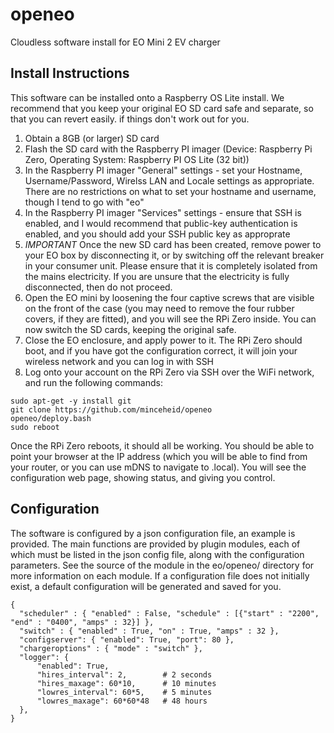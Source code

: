 # openeo
Cloudless software install for EO Mini 2 EV charger

## Install Instructions
This software can be installed onto a Raspberry OS Lite install. We recommend that you keep your original EO SD card safe and separate, so that you can revert easily. if things don't work out for you.

1. Obtain a 8GB (or larger) SD card
2. Flash the SD card with the Raspberry PI imager (Device: Raspberry Pi Zero, Operating System: Raspberry PI OS Lite (32 bit))
3. In the Raspberry PI imager "General" settings - set your Hostname, Username/Password, Wirelss LAN and Locale settings as appropriate. There are no restrictions on what to set your hostname and username, though I tend to go with "eo"
4. In the Raspberry PI imager "Services" settings - ensure that SSH is enabled, and I would recommend that public-key authentication is enabled, and you should add your SSH public key as approprate
5. *IMPORTANT* Once the new SD card has been created, remove power to your EO box by disconnecting it, or by switching off the relevant breaker in your consumer unit. Please ensure that it is completely isolated from the mains electricity. If you are unsure that the electricity is fully disconnected, then do not proceed.
6. Open the EO mini by loosening the four captive screws that are visible on the front of the case (you may need to remove the four rubber covers, if they are fitted), and you will see the RPi Zero inside. You can now switch the SD cards, keeping the original safe.
7. Close the EO enclosure, and apply power to it. The RPi Zero should boot, and if you have got the configuration correct, it will join your wireless network and you can log in with SSH
8. Log onto your account on the RPi Zero via SSH over the WiFi network, and run the following commands:

~~~~
sudo apt-get -y install git
git clone https://github.com/minceheid/openeo
openeo/deploy.bash
sudo reboot
~~~~

Once the RPi Zero reboots, it should all be working. You should be able to point your browser at the IP address (which you will be able to find from your router, or you can use mDNS to navigate to <hostname>.local). You will see the configuration web page, showing status, and giving you control.

## Configuration
The software is configured by a json configuration file, an example is provided. The main functions are provided by plugin modules, each of which must be listed in the json config file, along with the configuration parameters. See the source of the module in the eo/openeo/ directory for more information on each module. If a configuration file does not initially exist, a default configuration will be generated and saved for you.

~~~~
{
  "scheduler" : { "enabled" : False, "schedule" : [{"start" : "2200", "end" : "0400", "amps" : 32}] },
  "switch" : { "enabled" : True, "on" : True, "amps" : 32 },
  "configserver": { "enabled": True, "port": 80 },
  "chargeroptions" : { "mode" : "switch" },
  "logger": {
      "enabled": True,
      "hires_interval": 2,        # 2 seconds
      "hires_maxage": 60*10,      # 10 minutes
      "lowres_interval": 60*5,    # 5 minutes
      "lowres_maxage": 60*60*48   # 48 hours
  },
}

~~~~
